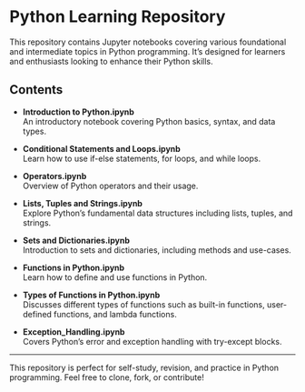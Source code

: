 # Python Learning Repository

This repository contains Jupyter notebooks covering various foundational and intermediate topics in Python programming. It’s designed for learners and enthusiasts looking to enhance their Python skills.

## Contents

- **Introduction to Python.ipynb**  
  An introductory notebook covering Python basics, syntax, and data types.

- **Conditional Statements and Loops.ipynb**  
  Learn how to use if-else statements, for loops, and while loops.

- **Operators.ipynb**  
  Overview of Python operators and their usage.

- **Lists, Tuples and Strings.ipynb**  
  Explore Python’s fundamental data structures including lists, tuples, and strings.

- **Sets and Dictionaries.ipynb**  
  Introduction to sets and dictionaries, including methods and use-cases.

- **Functions in Python.ipynb**  
  Learn how to define and use functions in Python.

- **Types of Functions in Python.ipynb**  
  Discusses different types of functions such as built-in functions, user-defined functions, and lambda functions.

- **Exception_Handling.ipynb**  
  Covers Python’s error and exception handling with try-except blocks.

---

This repository is perfect for self-study, revision, and practice in Python programming. Feel free to clone, fork, or contribute!
